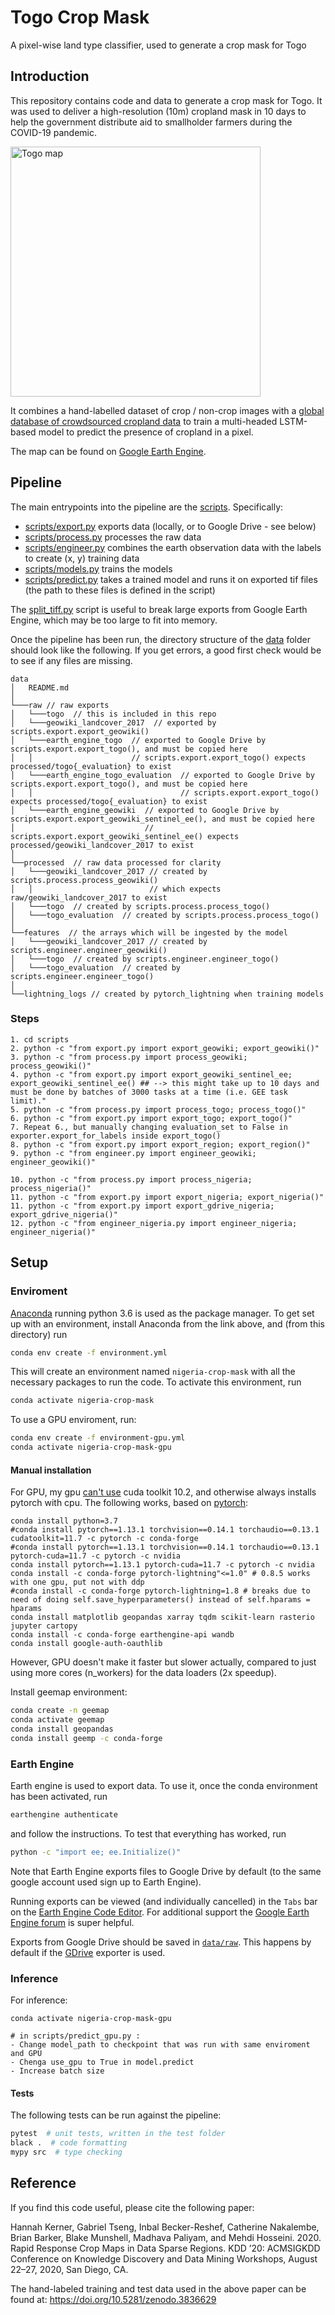 # Togo Crop Mask

A pixel-wise land type classifier, used to generate a crop mask for Togo

## Introduction

This repository contains code and data to generate a crop mask for Togo.
It was used to deliver a high-resolution (10m) cropland mask in 10 days to help the government distribute aid to smallholder farmers during the COVID-19 pandemic.

<img src="diagrams/togo_map.jpg" alt="Togo map" height="400px"/>

It combines a hand-labelled dataset of crop / non-crop images with a [global database of crowdsourced cropland data](https://doi.pangaea.de/10.1594/PANGAEA.873912)
to train a multi-headed LSTM-based model to predict the presence of cropland in a pixel.

The map can be found on [Google Earth Engine](https://code.earthengine.google.com/5d8ff282e63c26610b7cd3b4a989929c).

## Pipeline

The main entrypoints into the pipeline are the [scripts](scripts). Specifically:

* [scripts/export.py](scripts/export.py) exports data (locally, or to Google Drive - see below)
* [scripts/process.py](scripts/process.py) processes the raw data
* [scripts/engineer.py](scripts/engineer.py) combines the earth observation data with the labels to create (x, y) training data
* [scripts/models.py](scripts/models.py) trains the models
* [scripts/predict.py](scripts/predict.py) takes a trained model and runs it on exported tif files (the path to these files is defined in the script)

The [split_tiff.py](scripts/split_tiff.py) script is useful to break large exports from Google Earth Engine, which may
be too large to fit into memory.

Once the pipeline has been run, the directory structure of the [data](data) folder should look like the following. If you get errors, a good first check would be to see if any files are missing.

```
data
│   README.md
│
└───raw // raw exports
│   └───togo  // this is included in this repo
│   └───geowiki_landcover_2017  // exported by scripts.export.export_geowiki()
│   └───earth_engine_togo  // exported to Google Drive by scripts.export.export_togo(), and must be copied here
│   │                      // scripts.export.export_togo() expects processed/togo{_evaluation} to exist
│   └───earth_engine_togo_evaluation  // exported to Google Drive by scripts.export.export_togo(), and must be copied here
│   │                                 // scripts.export.export_togo() expects processed/togo{_evaluation} to exist
│   └───earth_engine_geowiki  // exported to Google Drive by scripts.export.export_geowiki_sentinel_ee(), and must be copied here
│                             // scripts.export.export_geowiki_sentinel_ee() expects processed/geowiki_landcover_2017 to exist
│
└──processed  // raw data processed for clarity
│   └───geowiki_landcover_2017 // created by scripts.process.process_geowiki()
│   │                          // which expects raw/geowiki_landcover_2017 to exist
│   └───togo  // created by scripts.process.process_togo()
│   └───togo_evaluation  // created by scripts.process.process_togo()
│
└──features  // the arrays which will be ingested by the model
│   └───geowiki_landcover_2017 // created by scripts.engineer.engineer_geowiki()
│   └───togo  // created by scripts.engineer.engineer_togo()
│   └───togo_evaluation  // created by scripts.engineer.engineer_togo()
│
└──lightning_logs // created by pytorch_lightning when training models
```

### Steps
```
1. cd scripts
2. python -c "from export.py import export_geowiki; export_geowiki()"
3. python -c "from process.py import process_geowiki; process_geowiki()"
4. python -c "from export.py import export_geowiki_sentinel_ee; export_geowiki_sentinel_ee() ## --> this might take up to 10 days and must be done by batches of 3000 tasks at a time (i.e. GEE task limit)."
5. python -c "from process.py import process_togo; process_togo()"
6. python -c "from export.py import export_togo; export_togo()"
7. Repeat 6., but manually changing evaluation_set to False in exporter.export_for_labels inside export_togo() 
8. python -c "from export.py import export_region; export_region()"
9. python -c "from engineer.py import engineer_geowiki; engineer_geowiki()"

10. python -c "from process.py import process_nigeria; process_nigeria()"
11. python -c "from export.py import export_nigeria; export_nigeria()"
11. python -c "from export.py import export_gdrive_nigeria; export_gdrive_nigeria()"
12. python -c "from engineer_nigeria.py import engineer_nigeria; engineer_nigeria()"
```

## Setup

### Enviroment
[Anaconda](https://www.anaconda.com/download/#macos) running python 3.6 is used as the package manager. To get set up
with an environment, install Anaconda from the link above, and (from this directory) run

```bash
conda env create -f environment.yml
```
This will create an environment named `nigeria-crop-mask` with all the necessary packages to run the code. To
activate this environment, run

```bash
conda activate nigeria-crop-mask
```
To use a GPU enviroment, run:
```bash
conda env create -f environment-gpu.yml
conda activate nigeria-crop-mask-gpu
```

#### Manual installation
For GPU, my gpu [can't use](https://discuss.pytorch.org/t/torch-being-installed-with-cpu-only-even-when-i-have-a-gpu/135060/8) cuda toolkit 10.2, and otherwise always installs pytorch with cpu. The following works, based on [pytorch](https://pytorch.org/get-started/previous-versions/#linux-and-windows):
```
conda install python=3.7
#conda install pytorch==1.13.1 torchvision==0.14.1 torchaudio==0.13.1 cudatoolkit=11.7 -c pytorch -c conda-forge
#conda install pytorch==1.13.1 torchvision==0.14.1 torchaudio==0.13.1 pytorch-cuda=11.7 -c pytorch -c nvidia
conda install pytorch==1.13.1 pytorch-cuda=11.7 -c pytorch -c nvidia
conda install -c conda-forge pytorch-lightning"<=1.0" # 0.8.5 works with one gpu, put not with ddp
#conda install -c conda-forge pytorch-lightning=1.8 # breaks due to need of doing self.save_hyperparameters() instead of self.hparams = hparams
conda install matplotlib geopandas xarray tqdm scikit-learn rasterio jupyter cartopy
conda install -c conda-forge earthengine-api wandb
conda install google-auth-oauthlib
```
However, GPU doesn't make it faster but slower actually, compared to just using more cores (n_workers) for the data loaders (2x speedup).

Install geemap environment:
```bash
conda create -n geemap
conda activate geemap
conda install geopandas
conda install geemp -c conda-forge
```

### Earth Engine

Earth engine is used to export data. To use it, once the conda environment has been activated, run

```bash
earthengine authenticate
```

and follow the instructions. To test that everything has worked, run

```bash
python -c "import ee; ee.Initialize()"
```

Note that Earth Engine exports files to Google Drive by default (to the same google account used sign up to Earth Engine).

Running exports can be viewed (and individually cancelled) in the `Tabs` bar on the [Earth Engine Code Editor](https://code.earthengine.google.com/).
For additional support the [Google Earth Engine forum](https://groups.google.com/forum/#!forum/google-earth-engine-developers) is super
helpful.

Exports from Google Drive should be saved in [`data/raw`](data/raw).
This happens by default if the [GDrive](src/exporters/gdrive.py) exporter is used.

### Inference
For inference:
```
conda activate nigeria-crop-mask-gpu

# in scripts/predict_gpu.py :
- Change model_path to checkpoint that was run with same enviroment and GPU
- Chenga use_gpu to True in model.predict
- Increase batch size

```

#### Tests

The following tests can be run against the pipeline:

```bash
pytest  # unit tests, written in the test folder
black .  # code formatting
mypy src  # type checking
```

## Reference

If you find this code useful, please cite the following paper:

Hannah Kerner, Gabriel Tseng, Inbal Becker-Reshef, Catherine Nakalembe, Brian Barker, Blake Munshell, Madhava Paliyam, and Mehdi Hosseini. 2020. Rapid Response Crop Maps in Data Sparse Regions. KDD ’20: ACMSIGKDD Conference on Knowledge Discovery and Data Mining Workshops, August 22–27, 2020, San Diego, CA.

The hand-labeled training and test data used in the above paper can be found at: https://doi.org/10.5281/zenodo.3836629
